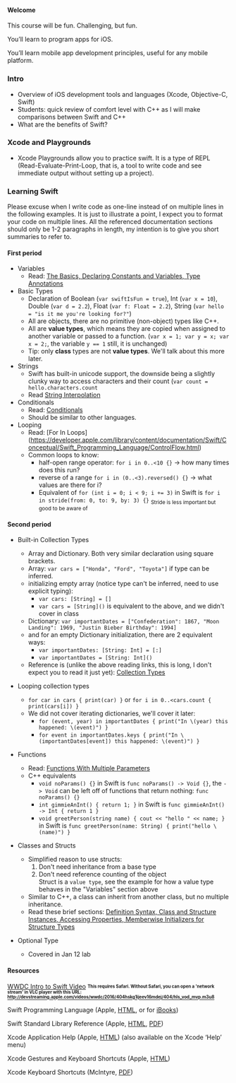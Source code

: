 <h4>Welcome</h4>
<p>This course will be fun. Challenging, but fun.</p>
<p>You&#8217;ll learn to program apps for iOS.</p>
<p>You&#8217;ll learn mobile app development principles, useful for any mobile platform.</p>

### Intro
* Overview of iOS development tools and languages (Xcode, Objective-C, Swift)
* Students: quick review of comfort level with C++ as I will make comparisons between Swift and C++
* What are the benefits of Swift?

### Xcode and Playgrounds
* Xcode Playgrounds allow you to practice swift. It is a type of REPL (Read-Evaluate-Print-Loop, that is, a tool to write code and see immediate output without setting up a project). 

### Learning Swift

Please excuse when I write code as one-line instead of on multiple lines in the following examples. It is just to illustrate a point, I expect you to format your code on multiple lines.
All the referenced documentation sections should only be 1-2 paragraphs in length, my intention is to give you short summaries to refer to.

#### First period
* Variables
    * Read: [The Basics, Declaring Constants and Variables, Type Annotations](https://developer.apple.com/library/content/documentation/Swift/Conceptual/Swift_Programming_Language/TheBasics.html)
* Basic Types
    * Declaration of Boolean (`var swiftIsFun = true`), Int (`var x = 10`), Double (`var d = 2.2`), Float (`var f: Float = 2.2`), String (`var hello = "is it me you're looking for?"`)
    * All are objects, there are no primitive (non-object) types like C++. 
    * All are **value types**, which means they are copied when assigned to another variable or passed to a function. (`var x = 1; var y = x; var x = 2;`, the variable `y == 1` still, it is unchanged)
    * Tip: only **class** types are not **value types**. We'll talk about this more later.
* Strings
    * Swift has built-in unicode support, the downside being a slightly clunky way to access characters and their count (`var count = hello.characters.count`
    * Read [String Interpolation](https://developer.apple.com/library/content/documentation/Swift/Conceptual/Swift_Programming_Language/StringsAndCharacters.html#//apple_ref/doc/uid/TP40014097-CH7-ID292)
* Conditionals
    * Read: [Conditionals](https://developer.apple.com/library/content/documentation/Swift/Conceptual/Swift_Programming_Language/ControlFlow.html)
    * Should be similar to other languages. 
* Looping
    * Read: [For In Loops] (https://developer.apple.com/library/content/documentation/Swift/Conceptual/Swift_Programming_Language/ControlFlow.html)
    * Common loops to know:
        * half-open range operator: `for i in 0..<10 {}` -> how many times does this run?
        * reverse of a range `for i in (0..<3).reversed() {}` -> what values are there for i?
        * Equivalent of `for (int i = 0; i < 9; i += 3)` in Swift is `for i in stride(from: 0, to: 9, by: 3) {}` <sub>Stride is less important but good to be aware of</sub>

#### Second period
* Built-in Collection Types
    * Array and Dictionary. Both very similar declaration using square brackets.
    * Array: `var cars = ["Honda", "Ford", "Toyota"]` if type can be inferred.
    * initializing empty array (notice type can't be inferred, need to use explicit typing):
        * `var cars: [String] = []`
        * `var cars = [String]()` is equivalent to the above, and we didn't cover in class
    * Dictionary: `var importantDates = ["Confederation": 1867, "Moon Landing": 1969, "Justin Bieber Birthday": 1994]`
    * and for an empty Dictionary initialization, there are 2 equivalent ways:
        * `var importantDates: [String: Int] = [:]`
        * `var importantDates = [String: Int]()`
    * Reference is (unlike the above reading links, this is long, I don't expect you to read it just yet): [Collection Types](https://developer.apple.com/library/content/documentation/Swift/Conceptual/Swift_Programming_Language/CollectionTypes.html#//apple_ref/doc/uid/TP40014097-CH8-ID105) 
* Looping collection types
    * `for car in cars { print(car) }` or `for i in 0..<cars.count { print(cars[i]) }`
    * We did not cover iterating dictionaries, we'll cover it later:
        * `for (event, year) in importantDates { print("In \(year) this happened: \(event)") }` 
        * `for event in importantDates.keys { print("In \(importantDates[event]) this happened: \(event)") }` 
* Functions
    * Read: [Functions With Multiple Parameters](https://developer.apple.com/library/content/documentation/Swift/Conceptual/Swift_Programming_Language/Functions.html#//apple_ref/doc/uid/TP40014097-CH10-ID158)
    * C++ equivalents
        * `void noParams() {}` in Swift is `func noParams() -> Void {}`, the `-> Void` can be left off of functions that return nothing: `func noParams() {}`
        * `int gimmieAnInt() { return 1; }` in Swift is `func gimmieAnInt() -> Int { return 1 }`
        * `void greetPerson(string name) { cout << "hello " << name; }` in Swift is `func greetPerson(name: String) { print("hello \(name)") }`
* Classes and Structs
    * Simplified reason to use structs:
        1. Don't need inheritance from a base type
        1. Don't need reference counting of the object<br>Struct is a `value type`, see the example for how a value type behaves in the "Variables" section above 
     * Similar to C++, a class can inherit from another class, but no multiple inheritance.
     * Read these brief sections: [Definition Syntax, Class and Structure Instances, Accessing Properties, Memberwise Initializers for Structure Types](https://developer.apple.com/library/content/documentation/Swift/Conceptual/Swift_Programming_Language/ClassesAndStructures.html#//apple_ref/doc/uid/TP40014097-CH13-ID82) 
     
* Optional Type
    * Covered in Jan 12 lab

#### Resources
[WWDC Intro to Swift Video](https://developer.apple.com/videos/play/wwdc2016/404/)
<sub><sup><b>This requires Safari. Without Safari, you can open a 'network stream' in VLC player with this URL: http://devstreaming.apple.com/videos/wwdc/2016/404hskg1ijeev16mdej/404/hls_vod_mvp.m3u8</b></sup></sub>
<p>Swift Programming Language (Apple, <a href="https://developer.apple.com/library/ios/documentation/Swift/Conceptual/Swift_Programming_Language/index.html" target="_blank">HTML</a>, or for <a href="https://itunes.apple.com/us/book/the-swift-programming-language/id881256329?mt=11" target="_blank">iBooks</a>)</p>
<p>Swift Standard Library Reference (Apple, <a href="https://developer.apple.com/library/ios/documentation/General/Reference/SwiftStandardLibraryReference/index.html" target="_blank">HTML</a>, <a href="https://developer.apple.com/library/ios/documentation/General/Reference/SwiftStandardLibraryReference/SwiftStandardLibraryReference.pdf" target="_blank">PDF</a>)</p>
<p>Xcode Application Help (Apple, <a href="http://help.apple.com/xcode/mac/8.0/" target="_blank">HTML</a>) (also available on the Xcode &#8216;Help&#8217; menu)</p>
<p>Xcode Gestures and Keyboard Shortcuts (Apple, <a href="https://developer.apple.com/library/ios/documentation/IDEs/Conceptual/xcode_help-command_shortcuts/Introduction/Introduction.html" target="_blank">HTML</a>)</p>
<p>Xcode Keyboard Shortcuts (McIntyre, <a href="https://petermcintyre.files.wordpress.com/2013/09/xcode-keyboard-shortcuts.pdf">PDF</a>)</p>
